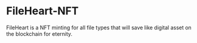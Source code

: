 # FileHeart-NFT
FileHeart is a NFT minting for all file types that will save like digital asset on the blockchain for eternity.
